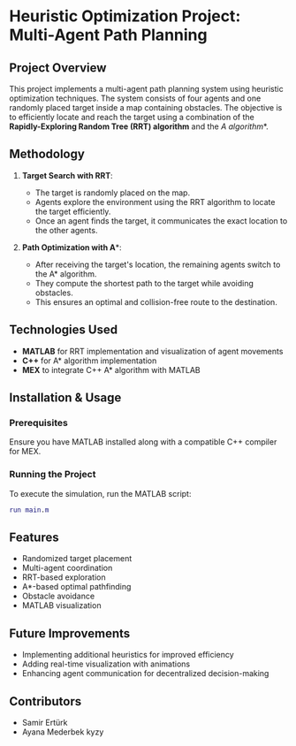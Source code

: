 # Heuristic Optimization Project: Multi-Agent Path Planning

## Project Overview
This project implements a multi-agent path planning system using heuristic optimization techniques. The system consists of four agents and one randomly placed target inside a map containing obstacles. The objective is to efficiently locate and reach the target using a combination of the **Rapidly-Exploring Random Tree (RRT) algorithm** and the **A* algorithm**.

## Methodology
1. **Target Search with RRT**:
   - The target is randomly placed on the map.
   - Agents explore the environment using the RRT algorithm to locate the target efficiently.
   - Once an agent finds the target, it communicates the exact location to the other agents.

2. **Path Optimization with A***:
   - After receiving the target's location, the remaining agents switch to the A* algorithm.
   - They compute the shortest path to the target while avoiding obstacles.
   - This ensures an optimal and collision-free route to the destination.

## Technologies Used
- **MATLAB** for RRT implementation and visualization of agent movements
- **C++** for A* algorithm implementation
- **MEX** to integrate C++ A* algorithm with MATLAB

## Installation & Usage
### Prerequisites
Ensure you have MATLAB installed along with a compatible C++ compiler for MEX.

### Running the Project
To execute the simulation, run the MATLAB script:
```matlab
run main.m
```

## Features
- Randomized target placement
- Multi-agent coordination
- RRT-based exploration
- A*-based optimal pathfinding
- Obstacle avoidance
- MATLAB visualization

## Future Improvements
- Implementing additional heuristics for improved efficiency
- Adding real-time visualization with animations
- Enhancing agent communication for decentralized decision-making

## Contributors
- Samir Ertürk
- Ayana Mederbek kyzy


